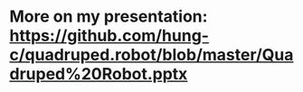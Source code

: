 # More on my presentation: https://github.com/hung-c/quadruped.robot/blob/master/Quadruped%20Robot.pptx
